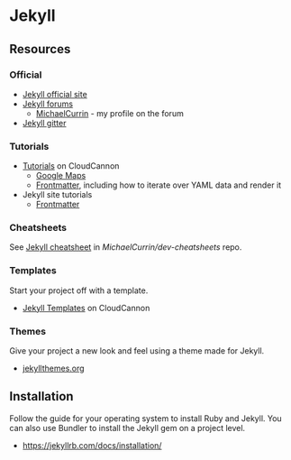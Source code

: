 # Jekyll


## Resources

### Official

- [Jekyll official site](http://jekyllrb.com/)
- [Jekyll forums](http://talk.jekyllrb.com/)
    - [MichaelCurrin](https://talk.jekyllrb.com/u/MichaelCurrin/activity) - my profile on the forum
- [Jekyll gitter](https://gitter.im/jekyll/jekyll)


### Tutorials

- [Tutorials](https://learn.cloudcannon.com/tutorials) on CloudCannon
    - [Google Maps](https://learn.cloudcannon.com/jekyll/google-maps/)
    - [Frontmatter](https://learn.cloudcannon.com/jekyll/introduction-to-jekyll-front-matter/), including how to iterate over YAML data and render it
- Jekyll site tutorials
    - [Frontmatter](https://jekyllrb.com/docs/front-matter/)

### Cheatsheets

See [Jekyll cheatsheet](https://michaelcurrin.github.io/dev-cheatsheets/cheatsheets/jekyll/) in _MichaelCurrin/dev-cheatsheets_ repo.


### Templates

Start your project off with a template.

- [Jekyll Templates](https://learn.cloudcannon.com/jekyll-templates/) on CloudCannon


### Themes

Give your project a new look and feel using a theme made for Jekyll.

- [jekyllthemes.org](http://jekyllthemes.org/)

## Installation 

Follow the guide for your operating system to install Ruby and Jekyll. You can also use Bundler to install the Jekyll gem on a project level. 

- https://jekyllrb.com/docs/installation/
